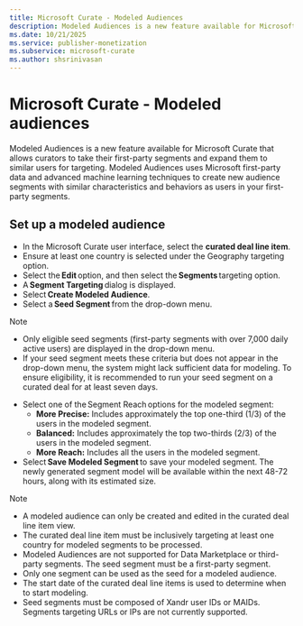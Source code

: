 ```yaml
---
title: Microsoft Curate - Modeled Audiences
description: Modeled Audiences is a new feature available for Microsoft Curate that allows curators to take their first-party segments and expand them to similar users for targeting.
ms.date: 10/21/2025
ms.service: publisher-monetization
ms.subservice: microsoft-curate
ms.author: shsrinivasan
---
```


# Microsoft Curate - Modeled audiences

Modeled Audiences is a new feature available for Microsoft Curate that allows curators to take their first-party segments and expand them to similar users for targeting. Modeled Audiences uses Microsoft first-party data and advanced machine learning techniques to create new audience segments with similar characteristics and behaviors as users in your first-party segments. 

## Set up a modeled audience 
- In the Microsoft Curate user interface, select the **curated deal line item**. 
- Ensure at least one country is selected under the Geography targeting option. 
- Select the **Edit** option, and then select the **Segments** targeting option. 
- A **Segment Targeting** dialog is displayed. 
- Select **Create Modeled Audience**. 
- Select a **Seed Segment** from the drop-down menu. 
> [!NOTE]
> - Only eligible seed segments (first-party segments with over 7,000 daily active users) are displayed in the drop-down menu. 
> - If your seed segment meets these criteria but does not appear in the drop-down menu, the system might lack sufficient data for modeling. To ensure eligibility, it is recommended to run your seed segment on a curated deal for at least seven days. 
- Select one of the Segment Reach options for the modeled segment: 
    - **More Precise:** Includes approximately the top one-third (1/3) of the users in the modeled segment. 
    - **Balanced:** Includes approximately the top two-thirds (2/3) of the users in the modeled segment. 
    - **More Reach:** Includes all the users in the modeled segment.
- Select **Save Modeled Segment** to save your modeled segment. The newly generated segment model will be available within the next 48-72 hours, along with its estimated size.
> [!NOTE]
> - A modeled audience can only be created and edited in the curated deal line item view. 
> - The curated deal line item must be inclusively targeting at least one country for modeled segments to be processed. 
> - Modeled Audiences are not supported for Data Marketplace or third-party segments. The seed segment must be a first-party segment. 
> - Only one segment can be used as the seed for a modeled audience. 
> - The start date of the curated deal line items is used to determine when to start modeling. 
> - Seed segments must be composed of Xandr user IDs or MAIDs. Segments targeting URLs or IPs are not currently supported. 